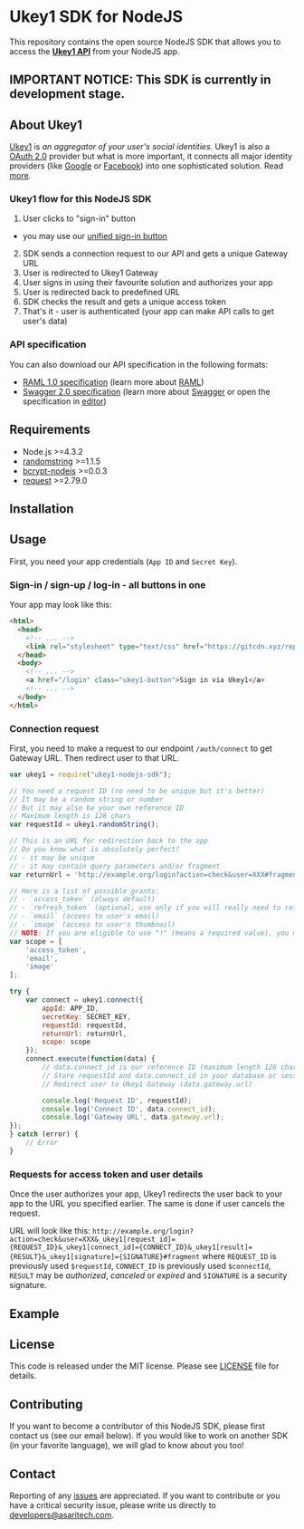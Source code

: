 # Ukey1 SDK for NodeJS

This repository contains the open source NodeJS SDK that allows you to access the **[Ukey1 API](http://ukey.one)** from your NodeJS app.

## IMPORTANT NOTICE: This SDK is currently in development stage.

## About Ukey1

[Ukey1](http://ukey.one) is *an aggregator of your user's social identities*. 
Ukey1 is also a [OAuth 2.0](https://oauth.net/2/) provider but what is more important, it connects all major identity providers 
(like [Google](https://developers.google.com/identity/) or [Facebook](https://developers.facebook.com/docs/facebook-login)) 
into one sophisticated solution. Read [more](http://ukey.one/).

### Ukey1 flow for this NodeJS SDK

1. User clicks to "sign-in" button
  - you may use our [unified sign-in button](https://github.com/asaritech/ukey1-signin-button)
2. SDK sends a connection request to our API and gets a unique Gateway URL
3. User is redirected to Ukey1 Gateway
4. User signs in using their favourite solution and authorizes your app
5. User is redirected back to predefined URL
6. SDK checks the result and gets a unique access token
7. That's it - user is authenticated (your app can make API calls to get user's data)

### API specification

You can also download our API specification in the following formats: 
- [RAML 1.0 specification](https://ukey1.nooledge.com/var/public/api.raml) (learn more about [RAML](http://raml.org/))
- [Swagger 2.0 specification](https://ukey1.nooledge.com/var/public/api.yaml) (learn more about [Swagger](http://swagger.io/) or open the specification in [editor](http://editor.swagger.io/#/))

## Requirements

- Node.js >=4.3.2
- [randomstring](https://www.npmjs.com/package/randomstring) >=1.1.5
- [bcrypt-nodejs](https://www.npmjs.com/package/bcrypt-nodejs) >=0.0.3
- [request](https://www.npmjs.com/package/request) >=2.79.0

## Installation

## Usage

First, you need your app credentials (`App ID` and `Secret Key`). 

### Sign-in / sign-up / log-in - all buttons in one

Your app may look like this:

```html
<html>
  <head>
    <!-- ... -->
    <link rel="stylesheet" type="text/css" href="https://gitcdn.xyz/repo/asaritech/ukey1-signin-button/master/css/ukey1-button.min.css" media="screen">
  </head>
  <body>
    <!-- ... -->
    <a href="/login" class="ukey1-button">Sign in via Ukey1</a>
    <!-- ... -->
  </body>
</html>
```

### Connection request

First, you need to make a request to our endpoint `/auth/connect` to get Gateway URL. Then redirect user to that URL.

```javascript
var ukey1 = require("ukey1-nodejs-sdk");

// You need a request ID (no need to be unique but it's better)
// It may be a random string or number
// But it may also be your own reference ID
// Maximum length is 128 chars
var requestId = ukey1.randomString();

// This is an URL for redirection back to the app
// Do you know what is absolutely perfect?
// - it may be unique
// - it may contain query parameters and/or fragment
var returnUrl = 'http://example.org/login?action=check&user=XXX#fragment';

// Here is a list of possible grants:
// - `access_token` (always default)
// - `refresh_token` (optional, use only if you will really need to refresh `access_token` when expires)
// - `email` (access to user's email)
// - `image` (access to user's thumbnail)
// NOTE: If you are eligible to use "!" (means a required value), you may use it with `email!` and `image!`
var scope = [
    'access_token',
    'email',
    'image'
];

try {
    var connect = ukey1.connect({
        appId: APP_ID,
        secretKey: SECRET_KEY,
        requestId: requestId,
        returnUrl: returnUrl,
        scope: scope
    });
    connect.execute(function(data) {
        // data.connect_id is our reference ID (maximum length 128 chars)
        // Store requestId and data.connect_id in your database or session, you will need them later
        // Redirect user to Ukey1 Gateway (data.gateway.url)

        console.log('Request ID', requestId);
        console.log('Connect ID', data.connect_id);
        console.log('Gateway URL', data.gateway.url);
});
} catch (error) {
    // Error
}
```

### Requests for access token and user details

Once the user authorizes your app, Ukey1 redirects the user back to your app to the URL you specified earlier. 
The same is done if user cancels the request.

URL will look like this: `http://example.org/login?action=check&user=XXX&_ukey1[request_id]={REQUEST_ID}&_ukey1[connect_id]={CONNECT_ID}&_ukey1[result]={RESULT}&_ukey1[signature]={SIGNATURE}#fragment` 
where `REQUEST_ID` is previously used `$requestId`, `CONNECT_ID` is previously used `$connectId`, `RESULT` may be *authorized*, *canceled* or *expired* and 
`SIGNATURE` is a security signature.

## Example



## License

This code is released under the MIT license. Please see [LICENSE](https://github.com/asaritech/ukey1-php-sdk/blob/master/LICENSE) file for details.

## Contributing

If you want to become a contributor of this NodeJS SDK, please first contact us (see our email below). 
If you would like to work on another SDK (in your favorite language), we will glad to know about you too!

## Contact

Reporting of any [issues](https://github.com/asaritech/ukey1-php-sdk/issues) are appreciated. 
If you want to contribute or you have a critical security issue, please write us directly to [developers@asaritech.com](mailto:developers@asaritech.com).
